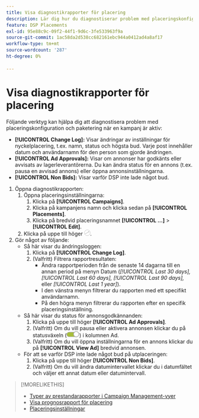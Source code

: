 ```yaml
---
title: Visa diagnostikrapporter för placering
description: Lär dig hur du diagnostiserar problem med placeringskonfiguration och placering.
feature: DSP Placements
exl-id: 95e88c9c-09f2-44f1-9d6c-3fe533963f9a
source-git-commit: 1ac58da2d538cc682161ebc944a0412ad4a8af17
workflow-type: tm+mt
source-wordcount: '287'
ht-degree: 0%

---
```


# Visa diagnostikrapporter för placering

<!-- Does this really belong in the Campaign Management > Reports section or in the Placements section? -->

Följande verktyg kan hjälpa dig att diagnostisera problem med placeringskonfiguration och paketering när en kampanj är aktiv:

* **[!UICONTROL Change Log]:** Visar ändringar av inställningar för nyckelplacering, t.ex. namn, status och högsta bud. Varje post innehåller datum och användarnamn för den person som gjorde ändringen.
* **[!UICONTROL Ad Approvals]:** Visar om annonser har godkänts eller avvisats av lagerleverantörerna. Du kan ändra status för en annons (t.ex. pausa en avvisad annons) eller öppna annonsinställningarna.
* **[!UICONTROL Non Bids]:** Visar varför DSP inte lade något bud.

1. Öppna diagnostikrapporten:
   1. Öppna placeringsinställningarna:
      1. Klicka på **[!UICONTROL Campaigns]**.
      1. Klicka på kampanjens namn och klicka sedan på **[!UICONTROL Placements]**.
      1. Klicka på bredvid placeringsnamnet  **[!UICONTROL ...]** > **[!UICONTROL Edit]**.
   1. Klicka på uppe till höger ![Placement Diagnostics](/help/dsp/assets/placement-diagnostics.png).
1. Gör något av följande:
   * Så här visar du ändringsloggen:
      1. Klicka på **[!UICONTROL Change Log]**.
      1. (Valfritt) Filtrera rapportresultaten:
         * Ändra rapportperioden från de senaste 14 dagarna till en annan period på menyn Datum (*[!UICONTROL Last 30 days],* *[!UICONTROL Last 60 days],* *[!UICONTROL Last 90 days],* eller *[!UICONTROL Last 1 year]*).
         * I den vänstra menyn filtrerar du rapporten med ett specifikt användarnamn.
         * På den högra menyn filtrerar du rapporten efter en specifik placeringsinställning.
   * Så här visar du status för annonsgodkännanden:
      1. Klicka på uppe till höger **[!UICONTROL Ad Approvals]**.
      1. (Valfritt) Om du vill pausa eller aktivera annonsen klickar du på statusväxeln (![Statusväxling](/help/dsp/assets/status-switch.png)) i kolumnen Ad.
      1. (Valfritt) Om du vill öppna inställningarna för en annons klickar du på **[!UICONTROL View Ad]** bredvid annonsen.
   * För att se varför DSP inte lade något bud på utplaceringen:
      1. Klicka på uppe till höger **[!UICONTROL Non Bids]**.
      1. (Valfritt) Om du vill ändra datumintervallet klickar du i datumfältet och väljer ett annat datum eller datumintervall.

<!-- Later, add link to >* Definitions for NBRs (Reading No Bid Reports (NBRs)) -->

>[!MORELIKETHIS]
>
>* [Typer av prestandarapporter i Campaign Management-vyer](campaign-reports-about.md)
>* [Visa prognosrapport för placering](/help/dsp/campaign-management/reports/placement-forecast.md)
>* [Placeringsinställningar](/help/dsp/campaign-management/placements/placement-settings.md)
